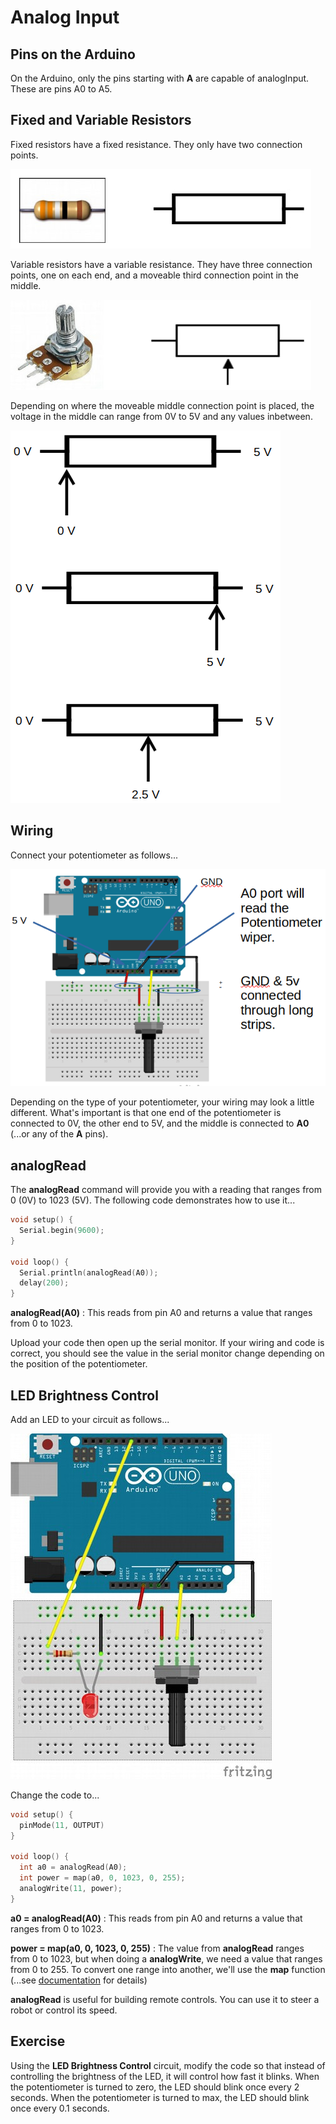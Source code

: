# Analog Input

## Pins on the Arduino

On the Arduino, only the pins starting with **A** are capable of analogInput.
These are pins A0 to A5.

## Fixed and Variable Resistors

Fixed resistors have a fixed resistance. They only have two connection points.

![](images/fixedResistors.jpg)

Variable resistors have a variable resistance.
They have three connection points, one on each end, and a moveable third connection point in the middle.

![](images/variableResistors.jpg)

Depending on where the moveable middle connection point is placed, the voltage in the middle can range from 0V to 5V and any values inbetween.

![](images/resistorWiper.png)

## Wiring

Connect your potentiometer as follows...

![](images/potentiometerWiring.png)

Depending on the type of your potentiometer, your wiring may look a little different.
What's important is that one end of the potentiometer is connected to 0V, the other end to 5V, and the middle is connected to **A0** (...or any of the **A** pins).

## analogRead

The **analogRead** command will provide you with a reading that ranges from 0 (0V) to 1023 (5V).
The following code demonstrates how to use it...

```cpp hl_lines="6"
void setup() {
  Serial.begin(9600);
}

void loop() {
  Serial.println(analogRead(A0));
  delay(200);
}
```

**analogRead(A0)** : This reads from pin A0 and returns a value that ranges from 0 to 1023.

Upload your code then open up the serial monitor. If your wiring and code is correct, you should see the value in the serial monitor change depending on the position of the potentiometer.

## LED Brightness Control

Add an LED to your circuit as follows...

![](images/potentiometerAndLED.jpg)

Change the code to...

```cpp hl_lines="6 7"
void setup() {
  pinMode(11, OUTPUT)
}

void loop() {
  int a0 = analogRead(A0);
  int power = map(a0, 0, 1023, 0, 255);
  analogWrite(11, power);
}
```

**a0 = analogRead(A0)** : This reads from pin A0 and returns a value that ranges from 0 to 1023.

**power = map(a0, 0, 1023, 0, 255)** : The value from **analogRead** ranges from 0 to 1023, but when doing a **analogWrite**, we need a value that ranges from 0 to 255.
To convert one range into another, we'll use the **map** function (...see [documentation](https://www.arduino.cc/reference/en/language/functions/math/map/) for details)

<div class="info">
<strong>analogRead</strong> is useful for building remote controls. You can use it to steer a robot or control its speed.
</div>

## Exercise

Using the **LED Brightness Control** circuit, modify the code so that instead of controlling the brightness of the LED, it will control how fast it blinks.
When the potentiometer is turned to zero, the LED should blink once every 2 seconds.
When the potentiometer is turned to max, the LED should blink once every 0.1 seconds.